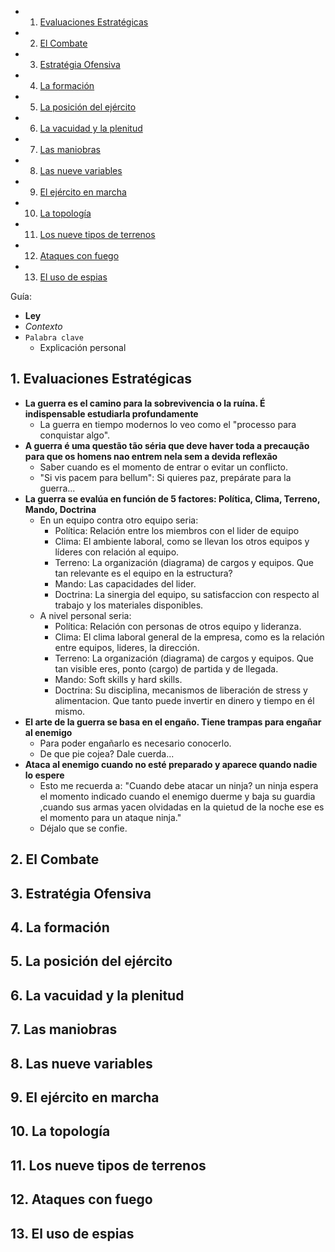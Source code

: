 <!-- vscode-markdown-toc -->
* 1. [Evaluaciones Estratégicas](#EvaluacionesEstratgicas)
* 2. [El Combate](#ElCombate)
* 3. [Estratégia Ofensiva](#EstratgiaOfensiva)
* 4. [La formación](#Laformacin)
* 5. [La posición del ejército](#Laposicindelejrcito)
* 6. [La vacuidad y la plenitud](#Lavacuidadylaplenitud)
* 7. [Las maniobras](#Lasmaniobras)
* 8. [Las nueve variables](#Lasnuevevariables)
* 9. [El ejército en marcha](#Elejrcitoenmarcha)
* 10. [La topología](#Latopologa)
* 11. [Los nueve tipos de terrenos](#Losnuevetiposdeterrenos)
* 12. [Ataques con fuego](#Ataquesconfuego)
* 13. [El uso de espias](#Elusodeespias)

<!-- vscode-markdown-toc-config
	numbering=true
	autoSave=true
	/vscode-markdown-toc-config -->
<!-- /vscode-markdown-toc -->
Guía:
- **Ley**
- *Contexto*
- `Palabra clave`
  - Explicación personal

##  1. <a name='EvaluacionesEstratgicas'></a>Evaluaciones Estratégicas

- **La guerra es el camino para la sobrevivencia o la ruína. É indispensable estudiarla profundamente**
  - La guerra en tiempo modernos lo veo como el "processo para conquistar algo". 
- **A guerra é uma questão tão séria que deve haver toda a precaução para que os homens nao entrem nela sem a devida reflexão**
  - Saber cuando es el momento de entrar o evitar un conflicto.
  - "Si vis pacem para bellum": Si quieres paz, prepárate para la guerra...
- **La guerra se evalúa en función de 5 factores: Política, Clima, Terreno, Mando, Doctrina**
  - En un equipo contra otro equipo seria:
    - Política: Relación entre los miembros con el lider de equipo
    - Clima: El ambiente laboral, como se llevan los otros equipos y líderes con relación al equipo. 
    - Terreno: La organización (diagrama) de cargos y equipos. Que tan relevante es el equipo en la estructura?
    - Mando: Las capacidades del lider.
    - Doctrina: La sinergia del equipo, su satisfaccion con respecto al trabajo y los materiales disponibles.
  - A nivel personal seria:
    - Política: Relación con personas de otros equipo y lideranza.
    - Clima: El clima laboral general de la empresa, como es la relación entre equipos, lideres, la dirección. 
    - Terreno: La organización (diagrama) de cargos y equipos. Que tan visible eres, ponto (cargo) de partida y de llegada.
    - Mando: Soft skills y hard skills.
    - Doctrina: Su disciplina, mecanismos de liberación de stress y alimentacion. Que tanto puede invertir en dinero y tiempo en él mismo.
- **El arte de la guerra se basa en el engaño. Tiene trampas para engañar al enemigo**
  - Para poder engañarlo es necesario conocerlo.    
  - De que pie cojea? Dale cuerda...
- **Ataca al enemigo cuando no esté preparado y aparece quando nadie lo espere**
  - Esto me recuerda a: "Cuando debe atacar un ninja? un ninja espera el momento indicado cuando el enemigo duerme y baja su guardia ,cuando sus armas yacen olvidadas en la quietud de la noche ese es el momento para un ataque ninja."
  - Déjalo que se confie.
  
##  2. <a name='ElCombate'></a>El Combate
##  3. <a name='EstratgiaOfensiva'></a>Estratégia Ofensiva
##  4. <a name='Laformacin'></a>La formación
##  5. <a name='Laposicindelejrcito'></a>La posición del ejército
##  6. <a name='Lavacuidadylaplenitud'></a>La vacuidad y la plenitud
##  7. <a name='Lasmaniobras'></a>Las maniobras
##  8. <a name='Lasnuevevariables'></a>Las nueve variables
##  9. <a name='Elejrcitoenmarcha'></a>El ejército en marcha
##  10. <a name='Latopologa'></a>La topología
##  11. <a name='Losnuevetiposdeterrenos'></a>Los nueve tipos de terrenos
##  12. <a name='Ataquesconfuego'></a>Ataques con fuego
##  13. <a name='Elusodeespias'></a>El uso de espias
